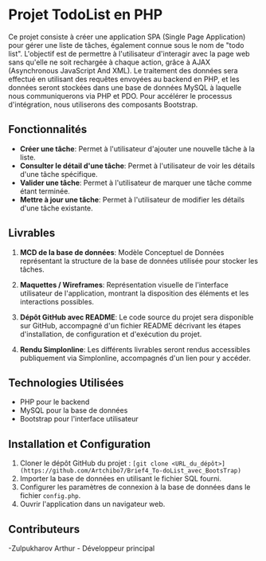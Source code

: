 # Projet TodoList en PHP

Ce projet consiste à créer une application SPA (Single Page Application) pour gérer une liste de tâches, également connue sous le nom de "todo list". L'objectif est de permettre à l'utilisateur d'interagir avec la page web sans qu'elle ne soit rechargée à chaque action, grâce à AJAX (Asynchronous JavaScript And XML). Le traitement des données sera effectué en utilisant des requêtes envoyées au backend en PHP, et les données seront stockées dans une base de données MySQL à laquelle nous communiquerons via PHP et PDO. Pour accélérer le processus d'intégration, nous utiliserons des composants Bootstrap.

## Fonctionnalités

- **Créer une tâche**: Permet à l'utilisateur d'ajouter une nouvelle tâche à la liste.
- **Consulter le détail d'une tâche**: Permet à l'utilisateur de voir les détails d'une tâche spécifique.
- **Valider une tâche**: Permet à l'utilisateur de marquer une tâche comme étant terminée.
- **Mettre à jour une tâche**: Permet à l'utilisateur de modifier les détails d'une tâche existante.

## Livrables

1. **MCD de la base de données**: Modèle Conceptuel de Données représentant la structure de la base de données utilisée pour stocker les tâches.

2. **Maquettes / Wireframes**: Représentation visuelle de l'interface utilisateur de l'application, montrant la disposition des éléments et les interactions possibles.

3. **Dépôt GitHub avec README**: Le code source du projet sera disponible sur GitHub, accompagné d'un fichier README décrivant les étapes d'installation, de configuration et d'exécution du projet.

4. **Rendu Simplonline**: Les différents livrables seront rendus accessibles publiquement via Simplonline, accompagnés d'un lien pour y accéder.

## Technologies Utilisées

- PHP pour le backend
- MySQL pour la base de données
- Bootstrap pour l'interface utilisateur

## Installation et Configuration

1. Cloner le dépôt GitHub du projet : `[git clone <URL_du_dépôt>](https://github.com/Artchibo7/Brief4_To-doList_avec_BootsTrap)`
2. Importer la base de données en utilisant le fichier SQL fourni.
3. Configurer les paramètres de connexion à la base de données dans le fichier `config.php`.
4. Ouvrir l'application dans un navigateur web.

## Contributeurs

-Zulpukharov Arthur - Développeur principal

